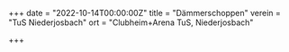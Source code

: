 +++
date = "2022-10-14T00:00:00Z"
title = "Dämmerschoppen"
verein = "TuS Niederjosbach"
ort = "Clubheim+Arena TuS, Niederjosbach"

+++
